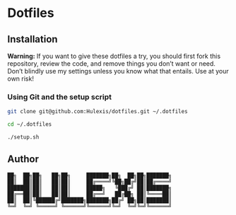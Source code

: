 # Dotfiles

## Installation

**Warning:** If you want to give these dotfiles a try, you should first fork this repository, review the code, and remove things you don’t want or need. Don’t blindly use my settings unless you know what that entails. Use at your own risk!

### Using Git and the setup script

```bash
git clone git@github.com:Hulexis/dotfiles.git ~/.dotfiles
```

```bash
cd ~/.dotfiles
```

```bash
./setup.sh
```

## Author

```plaintext
██╗  ██╗██╗   ██╗██╗     ███████╗██╗  ██╗██╗███████╗
██║  ██║██║   ██║██║     ██╔════╝╚██╗██╔╝██║██╔════╝
███████║██║   ██║██║     █████╗   ╚███╔╝ ██║███████╗
██╔══██║██║   ██║██║     ██╔══╝   ██╔██╗ ██║╚════██║
██║  ██║╚██████╔╝███████╗███████╗██╔╝ ██╗██║███████║
╚═╝  ╚═╝ ╚═════╝ ╚══════╝╚══════╝╚═╝  ╚═╝╚═╝╚══════╝
```
